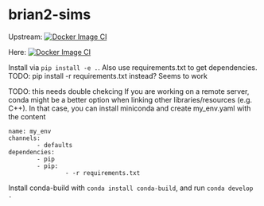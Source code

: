 
# brian2-sims
Upstream: 
[![Docker Image CI](https://github.com/pabloabur/brian2-sims/actions/workflows/docker-image.yml/badge.svg)](https://github.com/pabloabur/brian2-sims/actions/workflows/docker-image.yml)

Here:
[![Docker Image CI](https://github.com/fun-zoological-computing/brian2-sims/actions/workflows/docker-image.yml/badge.svg)](https://github.com/fun-zoological-computing/brian2-sims/actions/workflows/docker-image.yml)

Install via `pip install -e .`. Also use requirements.txt to get dependencies. TODO: pip install -r requirements.txt instead? Seems to work

TODO: this needs double chekcing
If you are working on a remote server, conda might be a better option when linking other libraries/resources (e.g. C++). In that case, you can install miniconda and create my_env.yaml with the content

```
name: my_env
channels:
        - defaults
dependencies:
        - pip
        - pip:
                - -r requirements.txt
```

Install conda-build with `conda install conda-build`, and run `conda develop .`
